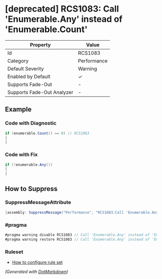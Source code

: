 # \[deprecated\] RCS1083: Call 'Enumerable\.Any' instead of 'Enumerable\.Count'

| Property                    | Value       |
| --------------------------- | ----------- |
| Id                          | RCS1083     |
| Category                    | Performance |
| Default Severity            | Warning     |
| Enabled by Default          | &#x2713;    |
| Supports Fade\-Out          | \-          |
| Supports Fade\-Out Analyzer | \-          |

## Example

### Code with Diagnostic

```csharp
if (enumerable.Count() == 0) // RCS1083
{
}
```

### Code with Fix

```csharp
if (!enumerable.Any())
{
}
```

## How to Suppress

### SuppressMessageAttribute

```csharp
[assembly: SuppressMessage("Performance", "RCS1083:Call 'Enumerable.Any' instead of 'Enumerable.Count'.", Justification = "<Pending>")]
```

### \#pragma

```csharp
#pragma warning disable RCS1083 // Call 'Enumerable.Any' instead of 'Enumerable.Count'.
#pragma warning restore RCS1083 // Call 'Enumerable.Any' instead of 'Enumerable.Count'.
```

### Ruleset

* [How to configure rule set](../HowToConfigureAnalyzers.md)

*\(Generated with [DotMarkdown](http://github.com/JosefPihrt/DotMarkdown)\)*